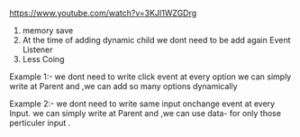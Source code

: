 https://www.youtube.com/watch?v=3KJI1WZGDrg

  1. memory save 
  2. At the time of adding dynamic child we dont need to be add again Event Listener 
  3. Less Coing 

  Example 1:- 
  we dont need to write click event at every option we can simply write at Parent and ,we  can add so many options dynamically 

  Example 2:- 
  we dont need to write same input onchange event  at every Input. we can simply write at Parent and ,we  can use data- for only those perticuler input . 


  